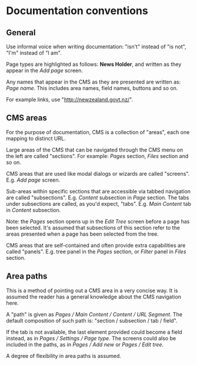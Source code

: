 # Documentation conventions

## General

Use informal voice when writing documentation: "isn't" instead of "is not", "I'm" instead of "I am".

Page types are highlighted as follows: **News Holder**, and written as they appear in the *Add page* screen.

Any names that appear in the CMS as they are presented are written as: *Page name*. This includes area names, field 
names, buttons and so on.

For example links, use "http://newzealand.govt.nz/".

## CMS areas

For the purpose of documentation, CMS is a collection of "areas", each one mapping to distinct URL.

Large areas of the CMS that can be navigated through the CMS menu on the left are called "sections". For example: 
*Pages* section, *Files* section and so on.

CMS areas that are used like modal dialogs or wizards are called "screens". E.g. *Add page* screen.

Sub-areas within specific sections that are accessible via tabbed navigation are called "subsections". E.g. *Content*
subsection in *Page* section. The tabs under subsections are called, as you'd expect, "tabs". E.g. *Main Content* tab in
*Content* subsection.

Note: the *Pages* section opens up in the *Edit Tree* screen before a page has been selected. It's assumed that
subsections of this section refer to the areas presented when a page has been selected from the tree.

CMS areas that are self-contained and often provide extra capabilities are called "panels". E.g. tree panel in the
*Pages* section, or *Filter* panel in *Files* section.

## Area paths

This is a method of pointing out a CMS area in a very concise way. It is assumed the reader has a general knowledge
about the CMS navigation here.

A "path" is given as *Pages / Main Content / Content / URL Segment*. The default composition of such path is: "section /
subsection / tab / field". 

If the tab is not available, the last element provided could become a field instead, as in *Pages / Settings / Page
type*. The screens could also be included in the paths, as in *Pages / Add new* or *Pages / Edit tree*.

A degree of flexibility in area paths is assumed.
